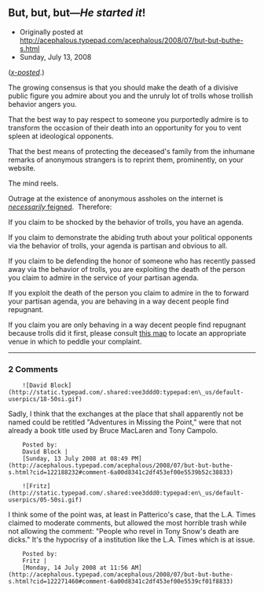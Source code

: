 ## But, but, but—<em>He started it</em>!

 * Originally posted at http://acephalous.typepad.com/acephalous/2008/07/but-but-buthe-s.html
 * Sunday, July 13, 2008



([_x-posted_](http://edgeofthewest.wordpress.com/2008/07/13/but-but-but%!e(MISSING)2%94he-started-it/).)

The growing consensus is that you should make the death of a
divisive public figure you admire about you and the unruly lot of
trolls whose trollish behavior angers you.

That the best way to pay respect to someone you purportedly admire
is to transform the occasion of their death into an opportunity for you
to vent spleen at ideological opponents.

That the best means of protecting the deceased's family from the
inhumane remarks of anonymous strangers is to reprint them,
prominently, on your website.

The mind reels.    

Outrage at the existence of anonymous assholes on the internet is [_necessarily_ feigned](http://www.penny-arcade.com/comic/2004/03/19/).  Therefore:

If you claim to be shocked by the behavior of trolls, you have an agenda.  

If you claim to demonstrate the abiding truth about your political
opponents via the behavior of trolls, your agenda is partisan and
obvious to all.  

If you claim to be defending the honor of someone who has recently
passed away via the behavior of trolls, you are exploiting the death of
the person you claim to admire in the service of your partisan agenda. 

If you exploit the death of the person you claim to admire in the to forward your partisan agenda, you are behaving in a way decent
people find repugnant.

If you claim you are only behaving in a way decent people find repugnant because trolls did it first, please consult [this map](http://maps.google.com/maps?q=elementary+school) to locate an appropriate venue in which to peddle your complaint.

		

* * *

### 2 Comments 

		

                
[]()

	

		![David Block](http://static.typepad.com/.shared:vee3ddd0:typepad:en\_us/default-userpics/18-50si.gif)
	

	

		

Sadly, I think that the exchanges at the place that shall apparently not be named could be retitled "Adventures in Missing the Point," were that not already a book title used by Bruce MacLaren and Tony Campolo. 

	

		Posted by:
		David Block |
		[Sunday, 13 July 2008 at 08:49 PM](http://acephalous.typepad.com/acephalous/2008/07/but-but-buthe-s.html?cid=122188232#comment-6a00d8341c2df453ef00e5539b52c38833)

[]()

	

		![Fritz](http://static.typepad.com/.shared:vee3ddd0:typepad:en\_us/default-userpics/05-50si.gif)
	

	

		

I think some of the point was, at least in Patterico's case, that the L.A. Times claimed to moderate comments, but allowed the most horrible trash while not allowing the comment: "People who revel in Tony Snow's death are dicks."  It's the hypocrisy of a institution like the L.A. Times which is at issue.

	

		Posted by:
		Fritz |
		[Monday, 14 July 2008 at 11:56 AM](http://acephalous.typepad.com/acephalous/2008/07/but-but-buthe-s.html?cid=122271460#comment-6a00d8341c2df453ef00e5539cf01f8833)

		

        